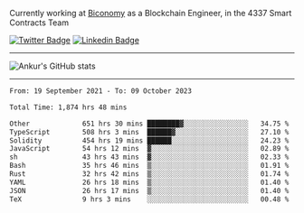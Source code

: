 Currently working at [Biconomy](https://biconomy.io/) as a Blockchain Engineer, in the 4337 Smart Contracts Team

 [![Twitter Badge](https://img.shields.io/badge/-@ankurdubey521-1ca0f1?style=flat-square&labelColor=1ca0f1&logo=twitter&logoColor=white&link=https://twitter.com/ankurdubey521)](https://twitter.com/ankurdubey521) [![Linkedin Badge](https://img.shields.io/badge/-ankurdubey521-blue?style=flat-square&logo=Linkedin&logoColor=white&link=https://www.linkedin.com/in/ankurdubey521/)](https://www.linkedin.com/in/ankurdubey521/)

<hr/>

![Ankur's GitHub stats](https://github-readme-stats.vercel.app/api?username=ankurdubey521&count_private=true&theme=radical)

<hr/>

<!--START_SECTION:waka-->

```txt
From: 19 September 2021 - To: 09 October 2023

Total Time: 1,874 hrs 48 mins

Other             651 hrs 30 mins ████████▓░░░░░░░░░░░░░░░░   34.75 %
TypeScript        508 hrs 3 mins  ██████▓░░░░░░░░░░░░░░░░░░   27.10 %
Solidity          454 hrs 19 mins ██████░░░░░░░░░░░░░░░░░░░   24.23 %
JavaScript        54 hrs 12 mins  ▓░░░░░░░░░░░░░░░░░░░░░░░░   02.89 %
sh                43 hrs 43 mins  ▓░░░░░░░░░░░░░░░░░░░░░░░░   02.33 %
Bash              35 hrs 46 mins  ▒░░░░░░░░░░░░░░░░░░░░░░░░   01.91 %
Rust              32 hrs 42 mins  ▒░░░░░░░░░░░░░░░░░░░░░░░░   01.74 %
YAML              26 hrs 18 mins  ▒░░░░░░░░░░░░░░░░░░░░░░░░   01.40 %
JSON              26 hrs 17 mins  ▒░░░░░░░░░░░░░░░░░░░░░░░░   01.40 %
TeX               9 hrs 3 mins    ░░░░░░░░░░░░░░░░░░░░░░░░░   00.48 %
```

<!--END_SECTION:waka-->
